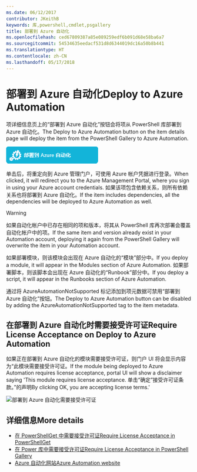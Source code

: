 ```yaml
---
ms.date: 06/12/2017
contributor: JKeithB
keywords: 库,powershell,cmdlet,psgallery
title: 部署到 Azure 自动化
ms.openlocfilehash: ced67809387a85e089259edf6b091d68e58ba6a7
ms.sourcegitcommit: 54534635eedacf531d8d6344019dc16a50b8b441
ms.translationtype: HT
ms.contentlocale: zh-CN
ms.lasthandoff: 05/17/2018
---
```

# <a name="deploy-to-azure-automation"></a><span data-ttu-id="0fe79-103">部署到 Azure 自动化</span><span class="sxs-lookup"><span data-stu-id="0fe79-103">Deploy to Azure Automation</span></span>

<span data-ttu-id="0fe79-104">项详细信息页上的“部署到 Azure 自动化”按钮会将项从 PowerShell 库部署到 Azure 自动化。</span><span class="sxs-lookup"><span data-stu-id="0fe79-104">The Deploy to Azure Automation button on the item details page will deploy the item from the PowerShell Gallery to Azure Automation.</span></span>

![“部署到 Azure 自动化”按钮](../../Images/DeployToAzureAutomationButton.png)

<span data-ttu-id="0fe79-106">单击后，将重定向到 Azure 管理门户，可使用 Azure 帐户凭据进行登录。</span><span class="sxs-lookup"><span data-stu-id="0fe79-106">When clicked, it will redirect you to the Azure Management Portal, where you sign in using your Azure account credentials.</span></span>
<span data-ttu-id="0fe79-107">如果该项包含依赖关系，则所有依赖关系也将部署到 Azure 自动化。</span><span class="sxs-lookup"><span data-stu-id="0fe79-107">If the item includes dependencies, all the dependencies will be deployed to Azure Automation as well.</span></span>

> [!WARNING]
> <span data-ttu-id="0fe79-108">如果自动化帐户中已存在相同的项和版本，将其从 PowerShell 库再次部署会覆盖自动化帐户中的项。</span><span class="sxs-lookup"><span data-stu-id="0fe79-108">If the same item and version already exist in your Automation account, deploying it again from the PowerShell Gallery will overwrite the item in your Automation account.</span></span>

<span data-ttu-id="0fe79-109">如果部署模块，则该模块会出现在 Azure 自动化的“模块”部分中。</span><span class="sxs-lookup"><span data-stu-id="0fe79-109">If you deploy a module, it will appear in the Modules section of Azure Automation.</span></span>  <span data-ttu-id="0fe79-110">如果部署脚本，则该脚本会出现在 Azure 自动化的“Runbook”部分中。</span><span class="sxs-lookup"><span data-stu-id="0fe79-110">If you deploy a script, it will appear in the Runbooks section of Azure Automation.</span></span>

<span data-ttu-id="0fe79-111">通过将 AzureAutomationNotSupported 标记添加到项元数据可禁用“部署到 Azure 自动化”按钮。</span><span class="sxs-lookup"><span data-stu-id="0fe79-111">The Deploy to Azure Automation button can be disabled by adding the AzureAutomationNotSupported tag to the item metadata.</span></span>

## <a name="require-license-acceptance-on-deploy-to-azure-automation"></a><span data-ttu-id="0fe79-112">在部署到 Azure 自动化时需要接受许可证</span><span class="sxs-lookup"><span data-stu-id="0fe79-112">Require License Acceptance on Deploy to Azure Automation</span></span>

<span data-ttu-id="0fe79-113">如果正在部署到 Azure 自动化的模块需要接受许可证，则门户 UI 将会显示内容为“此模块需要接受许可证。</span><span class="sxs-lookup"><span data-stu-id="0fe79-113">If the module being deployed to Azure Automation requires license acceptance, portal UI will show a disclaimer saying 'This module requires license acceptance.</span></span> <span data-ttu-id="0fe79-114">单击“确定”接受许可证条款。”的声明</span><span class="sxs-lookup"><span data-stu-id="0fe79-114">By clicking OK, you are accepting license terms.'</span></span>

![部署到 Azure 自动化需要接受许可证](../../Images/DeployToAzureAutomationRequireLicenseAcceptanceDisclaimer.png)

## <a name="more-details"></a><span data-ttu-id="0fe79-116">详细信息</span><span class="sxs-lookup"><span data-stu-id="0fe79-116">More details</span></span>

- [<span data-ttu-id="0fe79-117">在 PowerShellGet 中需要接受许可证</span><span class="sxs-lookup"><span data-stu-id="0fe79-117">Require License Acceptance in PowerShellGet</span></span>](../../concepts/module-license-acceptance.md)
- [<span data-ttu-id="0fe79-118">在 Power 库中需要接受许可证</span><span class="sxs-lookup"><span data-stu-id="0fe79-118">Require License Acceptance in PowerShell Gallery</span></span>](items-that-require-license-acceptance.md)
- [<span data-ttu-id="0fe79-119">Azure 自动化网站</span><span class="sxs-lookup"><span data-stu-id="0fe79-119">Azure Automation website</span></span>](http://azure.microsoft.com/services/automation/)
